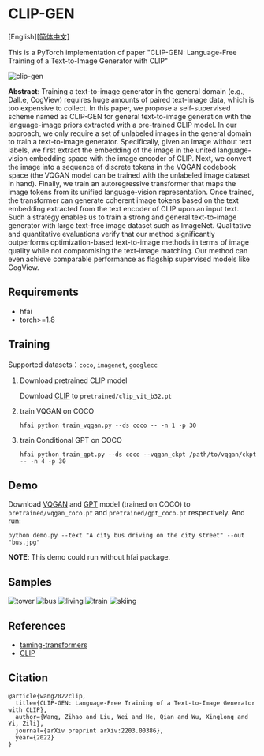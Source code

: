 
# CLIP-GEN

[English][[简体中文]](README.md)

This is a PyTorch implementation of paper "CLIP-GEN: Language-Free Training of a Text-to-Image Generator with CLIP"

![clip-gen](assets/clip-gen.png)

**Abstract**: Training a text-to-image generator in the general domain (e.g., Dall.e, CogView) requires huge amounts of paired text-image data, which is too expensive to collect. In this paper, we propose a self-supervised scheme named as CLIP-GEN for general text-to-image generation with the language-image priors extracted with a pre-trained CLIP model. In our approach, we only require a set of unlabeled images in the general domain to train a text-to-image generator. Specifically, given an image without text labels, we first extract the embedding of the image in the united language-vision embedding space with the image encoder of CLIP. Next, we convert the image into a sequence of discrete tokens in the VQGAN codebook space (the VQGAN model can be trained with the unlabeled image dataset in hand). Finally, we train an autoregressive transformer that maps the image tokens from its unified language-vision representation. Once trained, the transformer can generate coherent image tokens based on the text embedding extracted from the text encoder of CLIP upon an input text. Such a strategy enables us to train a strong and general text-to-image generator with large text-free image dataset such as ImageNet. Qualitative and quantitative evaluations verify that our method significantly outperforms optimization-based text-to-image methods in terms of image quality while not compromising the text-image matching. Our method can even achieve comparable performance as flagship supervised models like CogView.


## Requirements

- hfai
- torch>=1.8

## Training

Supported datasets：`coco`, `imagenet`, `googlecc`

1. Download pretrained CLIP model

    Download [CLIP](TODO) to `pretrained/clip_vit_b32.pt`

2. train VQGAN on COCO

    ```shell
    hfai python train_vqgan.py --ds coco -- -n 1 -p 30
    ```

3. train Conditional GPT on COCO

    ```shell
    hfai python train_gpt.py --ds coco --vqgan_ckpt /path/to/vqgan/ckpt -- -n 4 -p 30
    ```

## Demo

Download [VQGAN](TODO) and [GPT](TODO) model (trained on COCO) to `pretrained/vqgan_coco.pt` and `pretrained/gpt_coco.pt` respectively. And run:

```shell
python demo.py --text "A city bus driving on the city street" --out "bus.jpg"
```

**NOTE**: This demo could run without hfai package.

## Samples

![tower](assets/tower.jpg)
![bus](assets/bus.jpg)
![living](assets/living.jpg)
![train](assets/train.jpg)
![skiing](assets/skiing.jpg)

## References

- [taming-transformers](https://github.com/CompVis/taming-transformers)
- [CLIP](https://github.com/openai/CLIP)

## Citation

```
@article{wang2022clip,
  title={CLIP-GEN: Language-Free Training of a Text-to-Image Generator with CLIP},
  author={Wang, Zihao and Liu, Wei and He, Qian and Wu, Xinglong and Yi, Zili},
  journal={arXiv preprint arXiv:2203.00386},
  year={2022}
}
```

